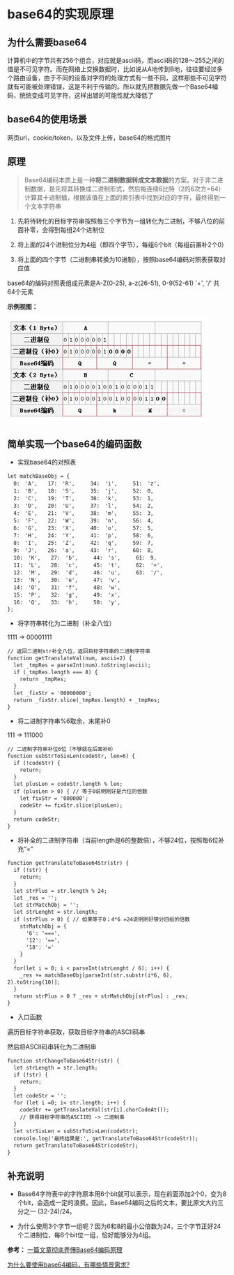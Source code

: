 # base64的实现原理

## 为什么需要base64

计算机中的字节共有256个组合，对应就是ascii码，而ascii码的128～255之间的值是不可见字符。而在网络上交换数据时，比如说从A地传到B地，往往要经过多个路由设备，由于不同的设备对字符的处理方式有一些不同，这样那些不可见字符就有可能被处理错误，这是不利于传输的。所以就先把数据先做一个Base64编码，统统变成可见字符，这样出错的可能性就大降低了

## base64的使用场景

网页url，cookie/token，以及文件上传，base64的格式图片

## 原理

>Base64编码本质上是一种**将二进制数据转成文本数据**的方案。对于非二进制数据，是先将其转换成二进制形式，然后每连续6比特（2的6次方=64）计算其十进制值，根据该值在上面的索引表中找到对应的字符，最终得到一个文本字符串

1. 先将待转化的目标字符串按照每三个字节为一组转化为二进制，不够八位的前面补零，会得到每组24个进制位

2. 将上面的24个进制位分为4组（即四个字节），每组6个bit（每组前置补2个0）

3. 将上面的四个字节（二进制串转换为10进制），按照base64编码对照表获取对应值

base64的编码对照表组成元素是A-Z(0-25), a-z(26-51), 0-9(52-61) '+', '/' 共64个元素

**示例视图：**

![avatar](../assets/base64_analyze.png)

## 简单实现一个base64的编码函数

- 实现base64的对照表

```
let matchBaseObj = {
  0:　'A',　　17:　'R',　　　34:　'i',　　　51:　'z',
  1:　'B',　　18:　'S',　　　35:　'j',　　　52:　0,
  2:　'C',　　19:　'T',　　　36:　'k',　　　53:　1,
  3:　'D',　　20:　'U',　　　37:　'l',　　　54:　2,
  4:　'E',　　21:　'V',　　　38:　'm',　　　55:　3,
  5:　'F',　　22:　'W',　　　39:　'n',　　　56:　4,
  6:　'G',　　23:　'X',　　　40:　'o',　　　57:　5,
  7:　'H',　　24:　'Y',　　　41:　'p',　　　58:　6,
  8:　'I',　　25:　'Z',　　　42:　'q',　　　59:　7,
  9:　'J',　　26:　'a',　　　43:　'r',　　　60:　8,
  10:　'K',　　27:　'b',　　　44:　's',　　　61:　9,
  11:　'L',　　28:　'c',　　　45:　't',　　　62:　'+',
  12:　'M',　　29:　'd',　　　46:　'u',　　　63:　'/',
  13:　'N',　　30:　'e',　　　47:　'v',
  14:　'O',　　31:　'f',　　　48:　'w',　　　
  15:　'P',　　32:　'g',　　　49:　'x',
  16:　'Q',　　33:　'h',　　　50:　'y',
};
```

- 将字符串转化为二进制（补全八位）

1111 -> 00001111

```
// 返回二进制str补全八位，返回目标字符串的二进制字符串
function getTranslateVal(num, ascii=2) {
  let _tmpRes = parseInt(num).toString(ascii);
  if (_tmpRes.length === 8) {
    return _tmpRes;
  }
  let _fixStr = '00000000';
  return _fixStr.slice(_tmpRes.length) + _tmpRes;
}
```

- 将二进制字符串%6取余，末尾补0

111 -> 111000

```
// 二进制字符串补位6位（不够就在后面补0）
function subStrToSixLen(codeStr, len=6) {
  if (!codeStr) {
    return;
  }
  let plusLen = codeStr.length % len;
  if (plusLen > 0) { // 等于0说明刚好是六位的倍数
    let fixStr = '000000';
    codeStr += fixStr.slice(plusLen);
  }
  return codeStr;
}
```

- 将补全的二进制字符串（当前length是6的整数倍），不够24位，按照每6位补充“=”

```
function getTranslateToBase64Str(str) {
  if (!str) {
    return;
  }
  let strPlus = str.length % 24; 
  let _res = ''; 
  let strMatchObj = '';
  let strLenght = str.length;
  if (strPlus > 0) { // 如果等于0；4*6 =24说明刚好够分四组的倍数
    strMatchObj = {
      '6': '===',
      '12': '==',
      '18': '='
    }
  } 
  for(let i = 0; i < parseInt(strLenght / 6); i++) {
    _res += matchBaseObj[parseInt(str.substr(i*6, 6), 2).toString(10)];
  }
  return strPlus > 0 ? _res + strMatchObj[strPlus] : _res;
}
```

- 入口函数

遍历目标字符串获取，获取目标字符串的ASCII码串

然后将ASCII码串转化为二进制串

```
function strChangeToBase64Str(str) {
  let strLength = str.length; 
  if (!str) {
    return;
  }
  let codeStr = '';
  for (let i =0; i< str.length; i++) {
    codeStr += getTranslateVal(str[i].charCodeAt()); 
    // 获得目标字符串的ASCII码 -> 二进制串
  }
  let strSixLen = subStrToSixLen(codeStr);
  console.log('最终结果是:', getTranslateToBase64Str(codeStr));
  return getTranslateToBase64Str(codeStr);
}
```

## 补充说明

- Base64字符表中的字符原本用6个bit就可以表示，现在前面添加2个0，变为8个bit，会造成一定的浪费。因此，Base64编码之后的文本，要比原文大约三分之一  (32-24)/24。

- 为什么使用3个字节一组呢？因为6和8的最小公倍数为24，三个字节正好24个二进制位，每6个bit位一组，恰好能够分为4组。


**参考：**
[一篇文章彻底弄懂Base64编码原理](https://blog.csdn.net/wo541075754/article/details/81734770?utm_medium=distribute.pc_relevant.none-task-blog-BlogCommendFromMachineLearnPai2-1.nonecase&depth_1-utm_source=distribute.pc_relevant.none-task-blog-BlogCommendFromMachineLearnPai2-1.nonecase)

[为什么要使用base64编码，有哪些情景需求?](https://www.zhihu.com/question/36306744)